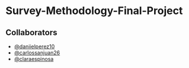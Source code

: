 # Survey-Methodology-Final-Project

## Collaborators

- [@daniielperez10](https://github.com/daniielperez10) 
- [@carlossanjuan26](https://github.com/carlossanjuan26) 
- [@claraespinosa](https://github.com/claraespinosa) 
